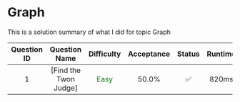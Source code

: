 # Graph


This is a solution summary of what I did for topic Graph

Question ID | Question Name | Difficulty | Acceptance | Status | Runtime | Memory | Updated Runtime | Updated Memory
:---------: | :-----------: | :--------: | :--------: | :----: | :-----: | :----: | :-------------: | :------------:
1 | [Find the Twon Judge] | <font color = green> Easy </font> | 50.0% | ✅ | 820ms | 18.9MB | | |